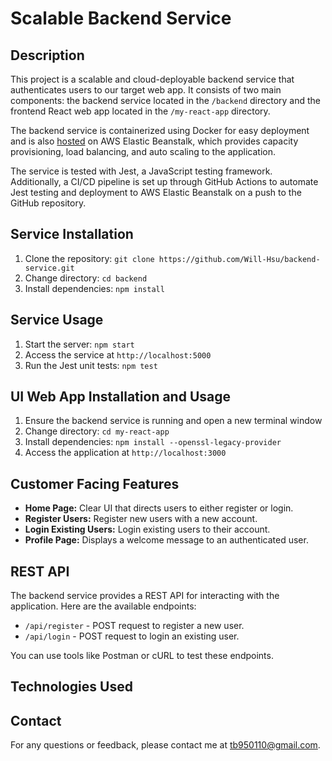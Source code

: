 # Scalable Backend Service

## Description

This project is a scalable and cloud-deployable backend service that authenticates users to our target web app. It consists of two main components: the backend service located in the `/backend` directory and the frontend React web app located in the `/my-react-app` directory.

The backend service is containerized using Docker for easy deployment and is also [hosted](http://scalablebackendservice-env-2.eba-94xqkp3a.us-west-2.elasticbeanstalk.com) on AWS Elastic Beanstalk, which provides capacity provisioning, load balancing, and auto scaling to the application.

The service is tested with Jest, a JavaScript testing framework. Additionally, a CI/CD pipeline is set up through GitHub Actions to automate Jest testing and deployment to AWS Elastic Beanstalk on a push to the GitHub repository.

## Service Installation

1. Clone the repository: `git clone https://github.com/Will-Hsu/backend-service.git`
2. Change directory: `cd backend`
3. Install dependencies: `npm install`

## Service Usage

1. Start the server: `npm start`
2. Access the service at `http://localhost:5000`
3. Run the Jest unit tests: `npm test`

## UI Web App Installation and Usage

1. Ensure the backend service is running and open a new terminal window
2. Change directory: `cd my-react-app`
3. Install dependencies: `npm install --openssl-legacy-provider`
4. Access the application at `http://localhost:3000`

## Customer Facing Features

- **Home Page:** Clear UI that directs users to either register or login.
- **Register Users:** Register new users with a new account.
- **Login Existing Users:** Login existing users to their account.
- **Profile Page:** Displays a welcome message to an authenticated user.

## REST API

The backend service provides a REST API for interacting with the application. Here are the available endpoints:

- `/api/register` - POST request to register a new user.
- `/api/login` - POST request to login an existing user.

You can use tools like Postman or cURL to test these endpoints.

## Technologies Used

## Contact

For any questions or feedback, please contact me at [tb950110@gmail.com](mailto:tb950110@gmail.com).
